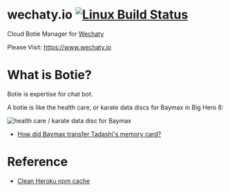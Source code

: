 # wechaty.io [![Linux Build Status](https://travis-ci.org/zixia/wechaty.io.svg?branch=master)](https://travis-ci.org/zixia/wechaty.io)
Cloud Botie Manager for [Wechaty](https://github.com/zixia/wechaty)

Please Visit: https://www.wechaty.io

# What is Botie?

Botie is expertise for chat bot.

A botie is like the health care, or karate data discs for Baymax in Big Hero 6:

![health care / karate data disc for Baymax](http://i.stack.imgur.com/ze3PM.png "disc")

* [How did Baymax transfer Tadashi's memory card?](http://scifi.stackexchange.com/a/83897)

# Reference

* [Clean Heroku npm cache](https://coderwall.com/p/jjcpra/clean-heroku-npm-cache)